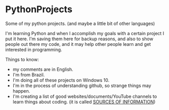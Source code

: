 # PythonProjects
Some of my python projects. (and maybe a little bit of other languages)

I'm learning Python and when I accomplish my goals with a certain project I put it here. I'm saving them here for backup reasons, and also to show people out there my code, and it may help other people learn and get interested in programming.

Things to know:
- my comments are in English.
- I'm from Brazil.
- I'm doing all of these projects on Windows 10.
- I'm in the process of understanding github, so strange things may happen.
- I'm creating a list of good websites/documents/YouTube channels to learn things about coding. (it is called [SOURCES OF INFORMATION](https://github.com/HelioHBR/PythonProjects/blob/main/SOURCES%20OF%20INFORMATION.md))
